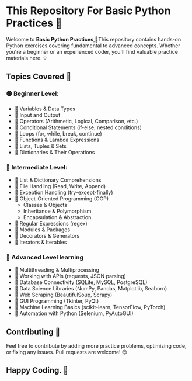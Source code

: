 # This Repository For Basic Python Practices 🐍

Welcome to **Basic Python Practices**,🥰This repository contains hands-on Python exercises covering fundamental to advanced concepts. Whether you're a beginner or an experienced coder, you'll find valuable practice materials here. 💡

## Topics Covered 📌

### 🟢 Beginner Level:
- 🔹 Variables & Data Types
- 🔹 Input and Output
- 🔹 Operators (Arithmetic, Logical, Comparison, etc.)
- 🔹 Conditional Statements (if-else, nested conditions)
- 🔹 Loops (for, while, break, continue)
- 🔹 Functions & Lambda Expressions
- 🔹 Lists, Tuples & Sets
- 🔹 Dictionaries & Their Operations

### 🔵 Intermediate Level:
- 🔸 List & Dictionary Comprehensions
- 🔸 File Handling (Read, Write, Append)
- 🔸 Exception Handling (try-except-finally)
- 🔸 Object-Oriented Programming (OOP)
  - Classes & Objects
  - Inheritance & Polymorphism
  - Encapsulation & Abstraction
- 🔸 Regular Expressions (regex)
- 🔸 Modules & Packages
- 🔸 Decorators & Generators
- 🔸 Iterators & Iterables

### 🔴 Advanced Level learning 
- 🚀 Multithreading & Multiprocessing
- 🚀 Working with APIs (requests, JSON parsing)
- 🚀 Database Connectivity (SQLite, MySQL, PostgreSQL)
- 🚀 Data Science Libraries (NumPy, Pandas, Matplotlib, Seaborn)
- 🚀 Web Scraping (BeautifulSoup, Scrapy)
- 🚀 GUI Programming (Tkinter, PyQt)
- 🚀 Machine Learning Basics (scikit-learn, TensorFlow, PyTorch)
- 🚀 Automation with Python (Selenium, PyAutoGUI)



## Contributing 🤝
Feel free to contribute by adding more practice problems, optimizing code, or fixing any issues. Pull requests are welcome! 😊

## Happy Coding. 🎯


